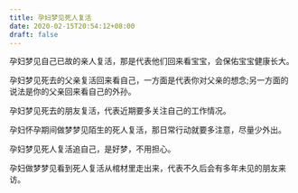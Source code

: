 ```yaml
---
title: 孕妇梦见死人复活
date: 2020-02-15T20:54:12+08:00
draft: false
---
```


孕妇梦见自己已故的亲人复活，那是代表他们回来看宝宝，会保佑宝宝健康长大。


孕妇梦见死去的父亲复活回来看自己，一方面是代表你对父亲的想念;另一方面的说法是你的父亲回来看自己的外孙。


孕妇梦见死去的朋友复活，代表近期要多关注自己的工作情况。


孕妇怀孕期间做梦梦见陌生的死人复活，那日常行动就要多注意，尽量少外出。


孕妇梦见死人复活追自己，是好梦，不用担心。


孕妇做梦梦见看到死人复活从棺材里走出来，代表不久后会有多年未见的朋友来访。

